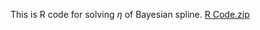 This is R  code for solving $\eta$ of Bayesian spline.
[R Code.zip](https://github.com/user-attachments/files/17700501/R.Code.zip)